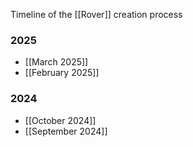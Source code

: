 Timeline of the [[Rover]] creation process

### 2025
- [[March 2025]]
- [[February 2025]]

### 2024
- [[October 2024]]
-  [[September 2024]]

